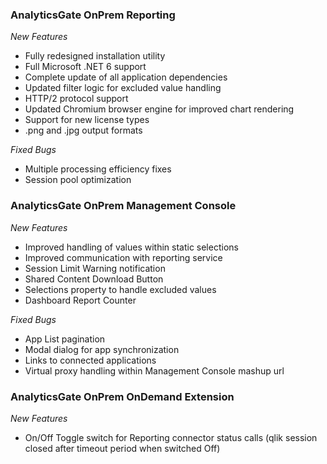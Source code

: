 ### AnalyticsGate OnPrem Reporting

*New Features*
- Fully redesigned installation utility
- Full Microsoft .NET 6 support
- Complete update of all application dependencies
- Updated filter logic for excluded value handling
- HTTP/2 protocol support
- Updated Chromium browser engine for improved chart rendering
- Support for new license types
- .png and .jpg output formats

*Fixed Bugs*
- Multiple processing efficiency fixes
- Session pool optimization
 
### AnalyticsGate OnPrem Management Console

*New Features*
- Improved handling of values within static selections
- Improved communication with reporting service
- Session Limit Warning notification
- Shared Content Download Button
- Selections property to handle excluded values 
- Dashboard Report Counter

*Fixed Bugs*
- App List pagination
- Modal dialog for app synchronization
- Links to connected applications
- Virtual proxy handling within Management Console mashup url
 
### AnalyticsGate OnPrem OnDemand Extension

*New Features*
- On/Off Toggle switch for Reporting connector status calls (qlik session closed after timeout period when switched Off)
